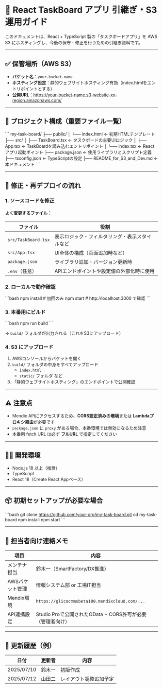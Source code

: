 # 📌 React TaskBoard アプリ 引継ぎ・S3運用ガイド

このドキュメントは、React + TypeScript 製の「タスクボードアプリ」を AWS S3 にホスティングし、今後の保守・修正を行うための引継ぎ資料です。

---

## ✅ 保管場所（AWS S3）

- **バケット名**：`your-bucket-name`
- **ホスティング設定**：静的ウェブサイトホスティング有効（index.htmlをエントリポイントとする）
- **公開URL**：https://your-bucket-name.s3-website-xx-region.amazonaws.com/

---

## 🧱 プロジェクト構成（重要ファイル一覧）

\`\`\`
my-task-board/
├── public/
│   └── index.html            ← 初期HTMLテンプレート
├── src/
│   ├── TaskBoard.tsx         ← タスクボードの主要UIロジック
│   ├── App.tsx               ← TaskBoardを読み込むエントリポイント
│   └── index.tsx             ← Reactアプリ起動ポイント
├── package.json              ← 使用ライブラリとスクリプト定義
├── tsconfig.json             ← TypeScriptの設定
├── README_for_S3_and_Dev.md ← 本ドキュメント
\`\`\`

---

## 🚀 修正・再デプロイの流れ

### 1. ソースコードを修正

#### よく変更するファイル：
| ファイル | 役割 |
|---------|------|
| `src/TaskBoard.tsx` | 表示ロジック・フィルタリング・表示スタイルなど |
| `src/App.tsx` | UI全体の構成（画面追加時など） |
| `package.json` | ライブラリ追加・バージョン更新時 |
| `.env`（任意） | APIエンドポイントや設定値の外部化時に使用 |

### 2. ローカルで動作確認

\`\`\`bash
npm install     # 初回のみ
npm start       # http://localhost:3000 で確認
\`\`\`

### 3. 本番用にビルド

\`\`\`bash
npm run build
\`\`\`

→ `build/` フォルダが出力される（これをS3にアップロード）

### 4. S3 にアップロード

1. AWSコンソールからバケットを開く
2. `build/` フォルダの中身をすべてアップロード
   - `index.html`
   - `static/` フォルダ など
3. 「静的ウェブサイトホスティング」のエンドポイントで公開確認

---

## ⚠ 注意点

- Mendix APIにアクセスするため、**CORS設定済みの環境**または **Lambdaプロキシ経由**が必要です
- `package.json` に `proxy` がある場合、本番環境では無効になるため注意
- 本番用 fetch URL は必ず **フルURL** で指定してください

---

## 👨‍🔧 開発環境

- Node.js 18 以上（推奨）
- TypeScript
- React 18（Create React Appベース）

---

## 📦 初期セットアップが必要な場合

\`\`\`bash
git clone https://github.com/your-org/my-task-board.git
cd my-task-board
npm install
npm start
\`\`\`

---

## 🧩 担当者向け連絡メモ

| 項目 | 内容 |
|------|------|
| メンテナ担当 | 鈴木一（SmartFactory/DX推進） |
| AWSバケット管理 | 情報システム部 or 工場IT担当 |
| Mendix環境 | `https://glicocmmsbeta100.mendixcloud.com/...` |
| API連携設定 | Studio Proで公開されたOData + CORS許可が必要（管理者向け） |

---

## 📝 更新履歴（例）

| 日付 | 更新者 | 内容 |
|------|--------|------|
| 2025/07/10 | 鈴木一 | 初版作成 |
| 2025/07/12 | 山田二 | レイアウト調整追加予定 |
